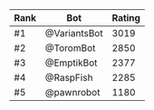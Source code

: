 Rank|Bot|Rating
---|---|---
#1|@VariantsBot|3019
#2|@ToromBot|2850
#3|@EmptikBot|2377
#4|@RaspFish|2285
#5|@pawnrobot|1180
